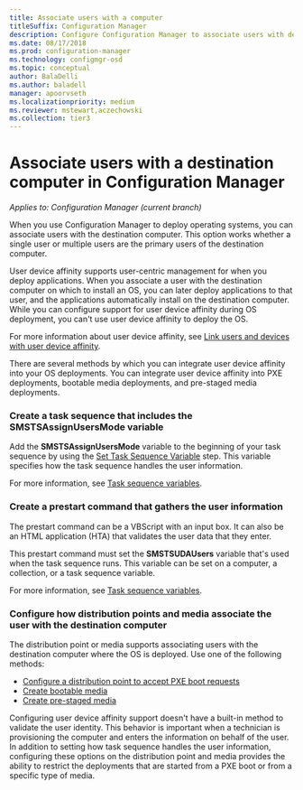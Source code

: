 ```yaml
---
title: Associate users with a computer
titleSuffix: Configuration Manager
description: Configure Configuration Manager to associate users with destination computers when deploying operating systems.
ms.date: 08/17/2018
ms.prod: configuration-manager
ms.technology: configmgr-osd
ms.topic: conceptual
author: BalaDelli
ms.author: baladell
manager: apoorvseth
ms.localizationpriority: medium
ms.reviewer: mstewart,aczechowski
ms.collection: tier3
---
```


# Associate users with a destination computer in Configuration Manager

*Applies to: Configuration Manager (current branch)*

When you use Configuration Manager to deploy operating systems, you can associate users with the destination computer. This option works whether a single user or multiple users are the primary users of the destination computer.  

User device affinity supports user-centric management for when you deploy applications. When you associate a user with the destination computer on which to install an OS, you can later deploy applications to that user, and the applications automatically install on the destination computer. While you can configure support for user device affinity during OS deployment, you can't use user device affinity to deploy the OS.  

For more information about user device affinity, see [Link users and devices with user device affinity](../../apps/deploy-use/link-users-and-devices-with-user-device-affinity.md).  

There are several methods by which you can integrate user device affinity into your OS deployments. You can integrate user device affinity into PXE deployments, bootable media deployments, and pre-staged media deployments.  


### Create a task sequence that includes the **SMSTSAssignUsersMode** variable

Add the **SMSTSAssignUsersMode** variable to the beginning of your task sequence by using the [Set Task Sequence Variable](../understand/task-sequence-steps.md#BKMK_SetTaskSequenceVariable) step. This variable specifies how the task sequence handles the user information.

For more information, see [Task sequence variables](../understand/task-sequence-variables.md#SMSTSAssignUsersMode).


### Create a prestart command that gathers the user information

The prestart command can be a VBScript with an input box. It can also be an HTML application (HTA) that validates the user data that they enter. 

This prestart command must set the **SMSTSUDAUsers** variable that's used when the task sequence runs. This variable can be set on a computer, a collection, or a task sequence variable.

For more information, see [Task sequence variables](../understand/task-sequence-variables.md#SMSTSUDAUsers).


### Configure how distribution points and media associate the user with the destination computer

The distribution point or media supports associating users with the destination computer where the OS is deployed. Use one of the following methods: 

- [Configure a distribution point to accept PXE boot requests](prepare-site-system-roles-for-operating-system-deployments.md#configuring-distribution-points-to-accept-pxe-requests)  
- [Create bootable media](../deploy-use/create-bootable-media.md)  
- [Create pre-staged media](../deploy-use/create-prestaged-media.md)  


Configuring user device affinity support doesn't have a built-in method to validate the user identity. This behavior is important when a technician is provisioning the computer and enters the information on behalf of the user. In addition to setting how task sequence handles the user information, configuring these options on the distribution point and media provides the ability to restrict the deployments that are started from a PXE boot or from a specific type of media.
